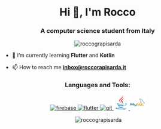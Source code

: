 <h1 align="center">Hi 👋, I'm Rocco</h1>
<h3 align="center">A computer science student from Italy</h3>

<p align="center"> <img src="https://komarev.com/ghpvc/?username=roccograpisarda&label=Profile%20views&color=0e75b6&style=flat" alt="roccograpisarda" /> </p>

- 🌱 I’m currently learning **Flutter** and **Kotlin**

- 📫 How to reach me **inbox@roccorapisarda.it**

<p align="center">
</p>

<h3 align="center">Languages and Tools:</h3>
<p align="center"> <a href="https://firebase.google.com/" target="_blank" rel="noreferrer"> <img src="https://www.vectorlogo.zone/logos/firebase/firebase-icon.svg" alt="firebase" width="40" height="40"/> </a> <a href="https://flutter.dev" target="_blank" rel="noreferrer"> <img src="https://www.vectorlogo.zone/logos/flutterio/flutterio-icon.svg" alt="flutter" width="40" height="40"/> </a> <a href="https://git-scm.com/" target="_blank" rel="noreferrer"> <img src="https://www.vectorlogo.zone/logos/git-scm/git-scm-icon.svg" alt="git" width="40" height="40"/> </a> <a href="https://www.java.com" target="_blank" rel="noreferrer"> <img src="https://raw.githubusercontent.com/devicons/devicon/master/icons/java/java-original.svg" alt="java" width="40" height="40"/> </a> <a href="https://www.mysql.com/" target="_blank" rel="noreferrer"> <img src="https://raw.githubusercontent.com/devicons/devicon/master/icons/mysql/mysql-original-wordmark.svg" alt="mysql" width="40" height="40"/> </a> </p>

<p align ="center">&nbsp;<img align="center" src="https://github-readme-stats.vercel.app/api?username=roccograpisarda&show_icons=true&locale=en" alt="roccograpisarda" /></p>

